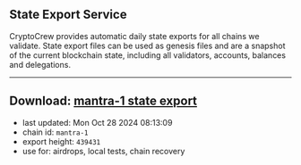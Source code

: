 ## State Export Service
CryptoCrew provides automatic daily state exports for all chains we validate. State export files can be used as genesis files and are a snapshot of the current blockchain state, including all validators, accounts, balances and delegations.

---
**Download: [mantra-1 state export](https://dl-eu2.ccvalidators.com/SERVICE/mantrachain/mantra-1_export_439431.json)**
---

- last updated: Mon Oct 28 2024 08:13:09
- chain id: `mantra-1`
- export height: `439431`
- use for: airdrops, local tests, chain recovery
